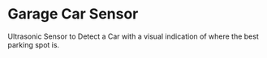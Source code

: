 # Garage Car Sensor
 Ultrasonic Sensor to Detect a Car with a visual indication of where the best parking spot is.
